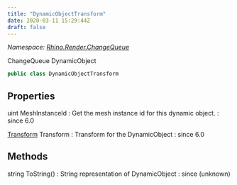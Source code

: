 ```yaml
---
title: "DynamicObjectTransform"
date: 2020-03-11 15:29:44Z
draft: false
---
```


*Namespace: [Rhino.Render.ChangeQueue](../)*

ChangeQueue DynamicObject
```cs
public class DynamicObjectTransform
```
## Properties

uint MeshInstanceId
: Get the mesh instance id for this dynamic object.
: since 6.0

[Transform](/rhinocommon/rhino/geometry/transform/) Transform
: Transform for the DynamicObject
: since 6.0
## Methods

string ToString()
: String representation of DynamicObject
: since (unknown)

